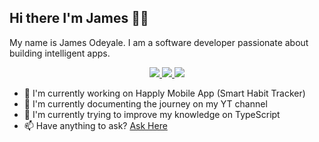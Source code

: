 ## Hi there I'm James 👋🏾 

My name is James Odeyale. I am a software developer passionate about building intelligent apps.

<p align="center">
  <a href="https://github.com/jamesodeyale" target="_blank">
    <img src="https://img.shields.io/github/followers/jamesodeyale?label=Follow&style=for-the-badge"/>
  </a>

  <a href="https://www.linkedin.com/in/james-odeyale/" target="_blank">
      <img src="https://img.shields.io/badge/Linkedin-blue?style=for-the-badge&logo=linkedin"/>
  </a>

   <a href="https://www.youtube.com/@jamesodeyale" target="_blank">
      <img src="https://img.shields.io/badge/youtube-red?style=for-the-badge&logo=youtube"/>
  </a>
</p>

- 🚀 I'm currently working on Happly Mobile App (Smart Habit Tracker)
- 🎥 I'm currently documenting the journey on my YT channel 
- 🌱 I'm currently trying to improve my knowledge on TypeScript
- 📫 Have anything to ask? <a href="mailto:engineeringwithjames@gmail.com">Ask Here</a>

<!--
**jamesodeyale/jamesodeyale** is a ✨ _special_ ✨ repository because its `README.md` (this file) appears on your GitHub profile.

Here are some ideas to get you started:

- 🔭 I’m currently working on Happly 
- 🌱 I’m currently learning ...
- 👯 I’m looking to collaborate on ...
- 🤔 I’m looking for help with ...
- 💬 Ask me about ...
- 📫 How to reach me: ...
- 😄 Pronouns: ...
- ⚡ Fun fact: ...
-->

